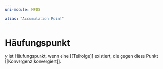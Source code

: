 ```yaml
---
uni-module: MFDS

alias: "Accumulation Point"
---
```


# Häufungspunkt

$y$ ist Häufungspunkt, wenn eine [[Teilfolge]] existiert, die gegen diese Punkt [[Konvergenz|konvergiert]].
